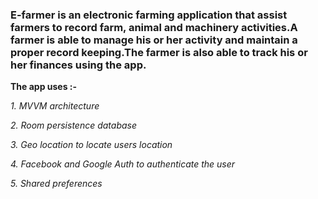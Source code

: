 ### E-farmer is an electronic farming application that assist farmers to record farm, animal and machinery activities.A farmer is able to manage his or her activity and maintain a proper record keeping.The farmer is also able to track his or her finances using the app.
**The app uses :-**

_1. MVVM architecture_

_2. Room persistence database_

_3. Geo location to locate users location_

_4. Facebook and Google Auth to authenticate the user_

_5. Shared preferences_

